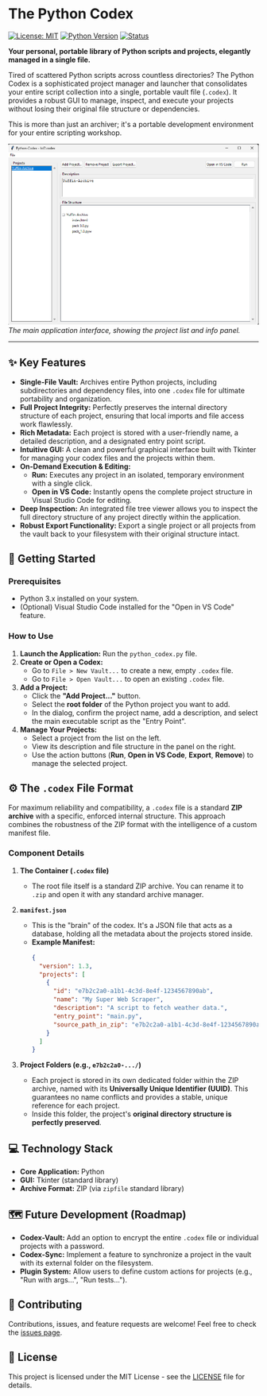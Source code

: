 # The Python Codex

[![License: MIT](https://img.shields.io/badge/License-MIT-yellow.svg)](https://opensource.org/licenses/MIT)
[![Python Version](https://img.shields.io/badge/python-3.x-blue.svg)](https://www.python.org/)
[![Status](https://img.shields.io/badge/status-active-success.svg)]()

**Your personal, portable library of Python scripts and projects, elegantly managed in a single file.**

Tired of scattered Python scripts across countless directories? The Python Codex is a sophisticated project manager and launcher that consolidates your entire script collection into a single, portable vault file (`.codex`). It provides a robust GUI to manage, inspect, and execute your projects without losing their original file structure or dependencies.

This is more than just an archiver; it's a portable development environment for your entire scripting workshop.

![Main Interface of The Python Codex](https://github.com/zbirow/Python-Codex/blob/main/codex.png)
_The main application interface, showing the project list and info panel._

---

## ✨ Key Features

*   **Single-File Vault:** Archives entire Python projects, including subdirectories and dependency files, into one `.codex` file for ultimate portability and organization.
*   **Full Project Integrity:** Perfectly preserves the internal directory structure of each project, ensuring that local imports and file access work flawlessly.
*   **Rich Metadata:** Each project is stored with a user-friendly name, a detailed description, and a designated entry point script.
*   **Intuitive GUI:** A clean and powerful graphical interface built with Tkinter for managing your codex files and the projects within them.
*   **On-Demand Execution & Editing:**
    *   **Run:** Executes any project in an isolated, temporary environment with a single click.
    *   **Open in VS Code:** Instantly opens the complete project structure in Visual Studio Code for editing.
*   **Deep Inspection:** An integrated file tree viewer allows you to inspect the full directory structure of any project directly within the application.
*   **Robust Export Functionality:** Export a single project or all projects from the vault back to your filesystem with their original structure intact.

## 🚀 Getting Started

### Prerequisites
*   Python 3.x installed on your system.
*   (Optional) Visual Studio Code installed for the "Open in VS Code" feature.

### How to Use

1.  **Launch the Application:** Run the `python_codex.py` file.
2.  **Create or Open a Codex:**
    *   Go to `File > New Vault...` to create a new, empty `.codex` file.
    *   Go to `File > Open Vault...` to open an existing `.codex` file.
3.  **Add a Project:**
    *   Click the **"Add Project..."** button.
    *   Select the **root folder** of the Python project you want to add.
    *   In the dialog, confirm the project name, add a description, and select the main executable script as the "Entry Point".
4.  **Manage Your Projects:**
    *   Select a project from the list on the left.
    *   View its description and file structure in the panel on the right.
    *   Use the action buttons (**Run**, **Open in VS Code**, **Export**, **Remove**) to manage the selected project.

## ⚙️ The `.codex` File Format

For maximum reliability and compatibility, a `.codex` file is a standard **ZIP archive** with a specific, enforced internal structure. This approach combines the robustness of the ZIP format with the intelligence of a custom manifest file.

### Component Details

1.  **The Container (`.codex` file)**
    *   The root file itself is a standard ZIP archive. You can rename it to `.zip` and open it with any standard archive manager.

2.  **`manifest.json`**
    *   This is the "brain" of the codex. It's a JSON file that acts as a database, holding all the metadata about the projects stored inside.
    *   **Example Manifest:**
        ```json
        {
          "version": 1.3,
          "projects": [
            {
              "id": "e7b2c2a0-a1b1-4c3d-8e4f-1234567890ab",
              "name": "My Super Web Scraper",
              "description": "A script to fetch weather data.",
              "entry_point": "main.py",
              "source_path_in_zip": "e7b2c2a0-a1b1-4c3d-8e4f-1234567890ab/"
            }
          ]
        }
        ```

3.  **Project Folders (e.g., `e7b2c2a0-.../`)**
    *   Each project is stored in its own dedicated folder within the ZIP archive, named with its **Universally Unique Identifier (UUID)**. This guarantees no name conflicts and provides a stable, unique reference for each project.
    *   Inside this folder, the project's **original directory structure is perfectly preserved**.

## 💻 Technology Stack

*   **Core Application:** Python
*   **GUI:** Tkinter (standard library)
*   **Archive Format:** ZIP (via `zipfile` standard library)

## 🗺️ Future Development (Roadmap)

*   **Codex-Vault:** Add an option to encrypt the entire `.codex` file or individual projects with a password.
*   **Codex-Sync:** Implement a feature to synchronize a project in the vault with its external folder on the filesystem.
*   **Plugin System:** Allow users to define custom actions for projects (e.g., "Run with args...", "Run tests...").

## 🤝 Contributing

Contributions, issues, and feature requests are welcome! Feel free to check the [issues page](https://github.com/zbirow/Python-Codex/issues).

## 📄 License

This project is licensed under the MIT License - see the [LICENSE](LICENSE) file for details.
